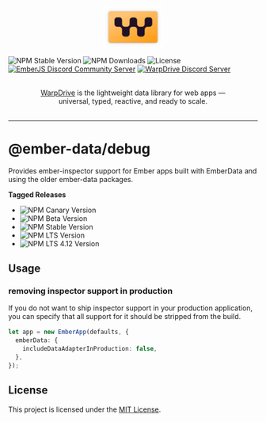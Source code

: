 <p align="center">
  <img
    class="project-logo"
    src="./logos/logo-yellow-slab.svg"
    alt="WarpDrive"
    width="120px"
    title="WarpDrive"
    />
</p>

![NPM Stable Version](https://img.shields.io/npm/v/ember-data/latest?label=version&style=flat&color=fdb155)
![NPM Downloads](https://img.shields.io/npm/dm/ember-data.svg?style=flat&color=fdb155)
![License](https://img.shields.io/github/license/warp-drive-data/warp-drive.svg?style=flat&color=fdb155)
[![EmberJS Discord Community Server](https://img.shields.io/badge/EmberJS-grey?logo=discord&logoColor=fdb155)](https://discord.gg/zT3asNS
)
[![WarpDrive Discord Server](https://img.shields.io/badge/WarpDrive-grey?logo=discord&logoColor=fdb155)](https://discord.gg/PHBbnWJx5S
)

<p align="center">
  <br>
  <a href="https://warp-drive.io">WarpDrive</a> is the lightweight data library for web apps &mdash;
  <br>
  universal, typed, reactive, and ready to scale.
  <br/><br/>
</p>

---

# @ember-data/debug

Provides ember-inspector support for Ember apps built with EmberData and using the older ember-data packages.

**Tagged Releases**

- ![NPM Canary Version](https://img.shields.io/npm/v/%40ember-data/debug/canary?label=%40canary&color=FFBF00)
- ![NPM Beta Version](https://img.shields.io/npm/v/%40ember-data/debug/beta?label=%40beta&color=ff00ff)
- ![NPM Stable Version](https://img.shields.io/npm/v/%40ember-data/debug/latest?label=%40latest&color=90EE90)
- ![NPM LTS Version](https://img.shields.io/npm/v/%40ember-data/debug/lts?label=%40lts&color=0096FF)
- ![NPM LTS 4.12 Version](https://img.shields.io/npm/v/%40ember-data/debug/lts-4-12?label=%40lts-4-12&color=bbbbbb)



## Usage

### removing inspector support in production

If you do not want to ship inspector support in your production application, you can specify
that all support for it should be stripped from the build.

```ts
let app = new EmberApp(defaults, {
  emberData: {
    includeDataAdapterInProduction: false,
  },
});
```

## License

This project is licensed under the [MIT License](LICENSE.md).
